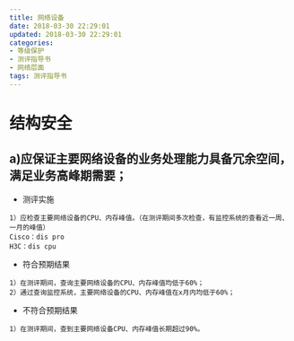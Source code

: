 ```yaml
---
title: 网络设备
date: 2018-03-30 22:29:01
updated: 2018-03-30 22:29:01
categories:
- 等级保护
- 测评指导书
- 网络层面
tags: 测评指导书
---
```

# 结构安全
## a)应保证主要网络设备的业务处理能力具备冗余空间，满足业务高峰期需要；
- 测评实施
```
1）应检查主要网络设备的CPU、内存峰值。（在测评期间多次检查，有监控系统的查看近一周、一月的峰值）
Cisco：dis pro
H3C：dis cpu
```
- 符合预期结果
```
1）在测评期间，查询主要网络设备的CPU、内存峰值均低于60%；
2）通过查询监控系统，主要网络设备的CPU、内存峰值在x月内均低于60%；
```
- 不符合预期结果
```
1）在测评期间，查到主要网络设备CPU、内存峰值长期超过90%。
```